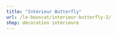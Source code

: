 ```yaml
---
title: "Intérieur Butterfly"
url: /le-bouscat/interieur-butterfly-2/
shop: décoration intérieure
---
```

